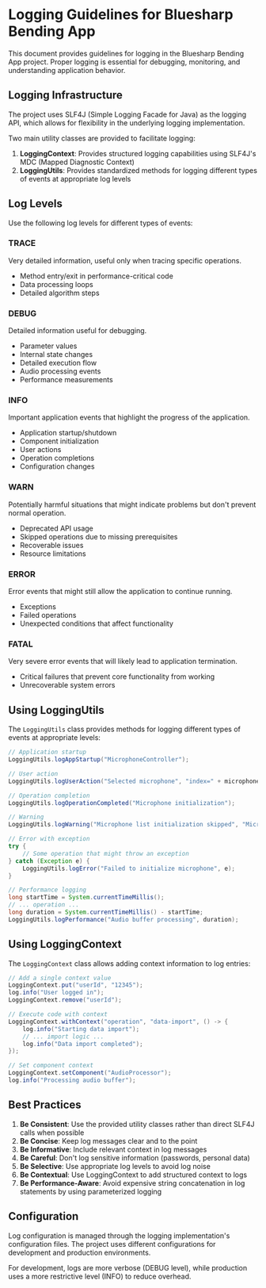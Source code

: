 # Logging Guidelines for Bluesharp Bending App

This document provides guidelines for logging in the Bluesharp Bending App project. Proper logging is essential for debugging, monitoring, and understanding application behavior.

## Logging Infrastructure

The project uses SLF4J (Simple Logging Facade for Java) as the logging API, which allows for flexibility in the underlying logging implementation.

Two main utility classes are provided to facilitate logging:

1. **LoggingContext**: Provides structured logging capabilities using SLF4J's MDC (Mapped Diagnostic Context)
2. **LoggingUtils**: Provides standardized methods for logging different types of events at appropriate log levels

## Log Levels

Use the following log levels for different types of events:

### TRACE
Very detailed information, useful only when tracing specific operations.
- Method entry/exit in performance-critical code
- Data processing loops
- Detailed algorithm steps

### DEBUG
Detailed information useful for debugging.
- Parameter values
- Internal state changes
- Detailed execution flow
- Audio processing events
- Performance measurements

### INFO
Important application events that highlight the progress of the application.
- Application startup/shutdown
- Component initialization
- User actions
- Operation completions
- Configuration changes

### WARN
Potentially harmful situations that might indicate problems but don't prevent normal operation.
- Deprecated API usage
- Skipped operations due to missing prerequisites
- Recoverable issues
- Resource limitations

### ERROR
Error events that might still allow the application to continue running.
- Exceptions
- Failed operations
- Unexpected conditions that affect functionality

### FATAL
Very severe error events that will likely lead to application termination.
- Critical failures that prevent core functionality from working
- Unrecoverable system errors

## Using LoggingUtils

The `LoggingUtils` class provides methods for logging different types of events at appropriate levels:

```java
// Application startup
LoggingUtils.logAppStartup("MicrophoneController");

// User action
LoggingUtils.logUserAction("Selected microphone", "index=" + microphoneIndex);

// Operation completion
LoggingUtils.logOperationCompleted("Microphone initialization");

// Warning
LoggingUtils.logWarning("Microphone list initialization skipped", "Microphone settings view is not active");

// Error with exception
try {
    // Some operation that might throw an exception
} catch (Exception e) {
    LoggingUtils.logError("Failed to initialize microphone", e);
}

// Performance logging
long startTime = System.currentTimeMillis();
// ... operation ...
long duration = System.currentTimeMillis() - startTime;
LoggingUtils.logPerformance("Audio buffer processing", duration);
```

## Using LoggingContext

The `LoggingContext` class allows adding context information to log entries:

```java
// Add a single context value
LoggingContext.put("userId", "12345");
log.info("User logged in");
LoggingContext.remove("userId");

// Execute code with context
LoggingContext.withContext("operation", "data-import", () -> {
    log.info("Starting data import");
    // ... import logic ...
    log.info("Data import completed");
});

// Set component context
LoggingContext.setComponent("AudioProcessor");
log.info("Processing audio buffer");
```

## Best Practices

1. **Be Consistent**: Use the provided utility classes rather than direct SLF4J calls when possible
2. **Be Concise**: Keep log messages clear and to the point
3. **Be Informative**: Include relevant context in log messages
4. **Be Careful**: Don't log sensitive information (passwords, personal data)
5. **Be Selective**: Use appropriate log levels to avoid log noise
6. **Be Contextual**: Use LoggingContext to add structured context to logs
7. **Be Performance-Aware**: Avoid expensive string concatenation in log statements by using parameterized logging

## Configuration

Log configuration is managed through the logging implementation's configuration files. The project uses different configurations for development and production environments.

For development, logs are more verbose (DEBUG level), while production uses a more restrictive level (INFO) to reduce overhead.